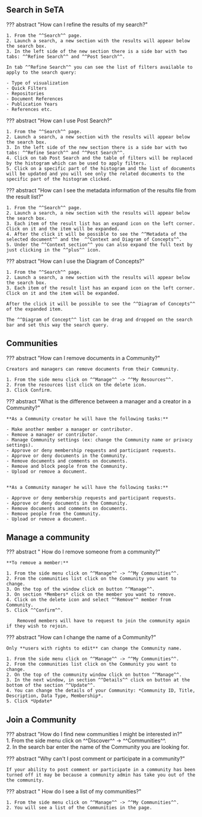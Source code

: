 ## Search in SeTA 

??? abstract "How can I refine the results of my search?" 
        
    1. From the ^^Search^^ page.  
    2. Launch a search, a new section with the results will appear below the search box.  
    3. In the left side of the new section there is a side bar with two tabs: ^^Refine Search^^ and ^^Post Search^^. 

    In tab ^^Refine Search^^ you can see the list of filters available to apply to the search query: 

    - Type of visualization 
    - Quick Filters 
    - Repositories 
    - Document References 
    - Publication Years 
    - References etc.

??? abstract "How can I use Post Search?" 
        
    1. From the ^^Search^^ page.  
    2. Launch a search, a new section with the results will appear below the search box.  
    3. In the left side of the new section there is a side bar with two tabs: ^^Refine Search^^ and ^^Post Search^^.  
    4. Click on tab Post Search and the table of filters will be replaced by the histogram which can be used to apply filters.  
    5. Click on a specific part of the histogram and the list of documents will be updated and you will see only the related documents to the specific part of the histogram clicked.


??? abstract "How can I see the metadata information of the results file from the result list?" 
                        
    1. From the ^^Search^^ page.  
    2. Launch a search, a new section with the results will appear below the search box.  
    3. Each item of the result list has an expand icon on the left corner. Click on it and the item will be expanded.  
    4. After the click it will be possible to see the ^^Metadata of the selected document^^ and the  ^^Context and Diagram of Concepts^^.  
    5. Under the ^^Context section^^ you can also expand the full text by  just clicking in the ^^plus^^ icon.


??? abstract "How can I use the Diagram of Concepts?" 
      
    1. From the ^^Search^^ page.  
    2. Launch a search, a new section with the results will appear below the search box.  
    3. Each item of the result list has an expand icon on the left corner. Click on it and the item will be expanded. 

    After the click it will be possible to see the ^^Diagram of Concepts^^ of the expanded item.   
    
    The ^^Diagram of Concept^^ list can be drag and dropped on the search bar and set this way the search query.

## Communities 

??? abstract "How can I remove documents in a Community?" 
              
    Creators and managers can remove documents from their Community.

    1. From the side menu click on ^^Manage^^ -> ^^My Resources^^.    
    2. From the resources list click on the delete icon.    
    3. Click Confirm.     


??? abstract "What is the difference between a manager and a creator in a Community?"
              
    **As a Community creator he will have the following tasks:**

    - Make another member a manager or contributor. 
    - Remove a manager or contributor. 
    - Manage Community settings (ex: change the Community name or privacy settings). 
    - Approve or deny membership requests and participant requests. 
    - Approve or deny documents in the Community. 
    - Remove documents and comments on documents. 
    - Remove and block people from the Community. 
    - Upload or remove a document. 


    **As a Community manager he will have the following tasks:**

    - Approve or deny membership requests and participant requests. 
    - Approve or deny documents in the Community. 
    - Remove documents and comments on documents. 
    - Remove people from the Community. 
    - Upload or remove a document.  




## Manage a community 


??? abstract " How do I remove someone from a community?" 
                     
    **To remove a member:**   

    1. From the side menu click on ^^Manage^^ -> ^^My Communities^^.     
    2. From the communities list click on the Community you want to change.  
    3. On the top of the window click on button ^^Manage^^.    
    3. On section *Members* click on the member you want to remove.  
    4. Click on the delete icon and select ^^Remove^^ member from Community. 
    5. Click ^^Confirm^^.   

        Removed members will have to request to join the community again if they wish to rejoin. 


??? abstract "How can I change the name of a Community?"
                        
    Only **users with rights to edit** can change the Community name.  

    1. From the side menu click on ^^Manage^^ -> ^^My Communities^^.  
    2. From the communities list click on the Community you want to change.  
    2. On the top of the community window click on button ^^Manage^^.  
    3. In the next window, in section ^^Details^^ click on button at the bottom of the section ^^Update^^.  
    4. You can change the details of your Community: *Community ID, Title, Description, Data Type, Membership*.     
    5. Click *Update*


## Join a Community 

??? abstract "How do I find new communities I might be interested in?"                
    1. From the side menu click on ^^Discover^^ -> ^^Communities^^.  
    2. In the search bar enter the name of the Community you are looking for.  



??? abstract "Why can't I post comment or participate in a community?" 
                        
    If your ability to post comment or participate in a community has been turned off it may be because a community admin has take you out of the the community.    

??? abstract " How do I see a list of my communities?" 
                     
    1. From the side menu click on ^^Manage^^ -> ^^My Communities^^.  
    2. You will see a list of the Communities in the page.

 